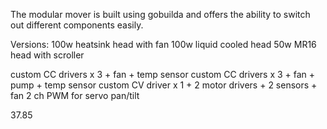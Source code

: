 The modular mover is built using gobuilda and offers the ability to switch out different components easily.

Versions:
100w heatsink head with fan
100w liquid cooled head
50w MR16 head with scroller

custom CC drivers x 3 + fan + temp sensor
custom CC drivers x 3 + fan + pump + temp sensor
custom CV driver x 1 + 2 motor drivers + 2 sensors + fan
2 ch PWM for servo pan/tilt


37.85

